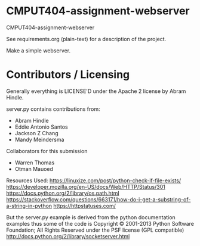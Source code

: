 CMPUT404-assignment-webserver
=============================

CMPUT404-assignment-webserver

See requirements.org (plain-text) for a description of the project.

Make a simple webserver.

Contributors / Licensing
========================

Generally everything is LICENSE'D under the Apache 2 license by Abram Hindle.

server.py contains contributions from:

* Abram Hindle
* Eddie Antonio Santos
* Jackson Z Chang
* Mandy Meindersma 

Collaborators for this submission
* Warren Thomas
* Otman Mauoed

Resources Used:
https://linuxize.com/post/python-check-if-file-exists/
https://developer.mozilla.org/en-US/docs/Web/HTTP/Status/301
https://docs.python.org/2/library/os.path.html
https://stackoverflow.com/questions/663171/how-do-i-get-a-substring-of-a-string-in-python
https://httpstatuses.com/

But the server.py example is derived from the python documentation
examples thus some of the code is Copyright © 2001-2013 Python
Software Foundation; All Rights Reserved under the PSF license (GPL
compatible) http://docs.python.org/2/library/socketserver.html

